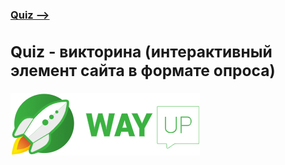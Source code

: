 [**<h3>Quiz --><h3>**](https://maximmorkovnik.github.io/Quiz/)
  
<h2>Quiz - викторина (интерактивный элемент сайта в формате опроса)</h2>

[![wayup.in](src/images/logo.jpg)](https://wayup.in)
